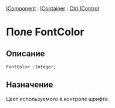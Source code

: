 ﻿---
Link: .Ctrl.IControl.@FontColor
---

[IComponent](topic:Com.Custom.ComClasses.IComponent.Default) :
[IContainer](topic:Com.Custom.ComClasses.IContainer.Default) :
[Ctrl.IControl](Default)

# Поле FontColor

## Описание

    FontColor :Integer;

## Назначение

Цвет используемого в контроле шрифта.